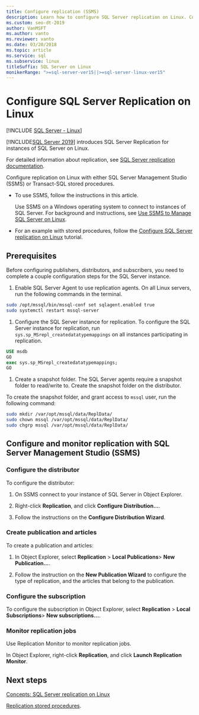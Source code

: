 ```yaml
---
title: Configure replication (SSMS)
description: Learn how to configure SQL Server replication on Linux. Configure the replication with either SQL Server Management Studio (SSMS) or Transact-SQL stored procedures.
ms.custom: seo-dt-2019
author: VanMSFT
ms.author: vanto
ms.reviewer: vanto
ms.date: 03/20/2018
ms.topic: article
ms.service: sql
ms.subservice: linux
titleSuffix: SQL Server on Linux
monikerRange: ">=sql-server-ver15||>=sql-server-linux-ver15"
---
```

# Configure SQL Server Replication on Linux

[!INCLUDE [SQL Server - Linux](../includes/applies-to-version/sql-linux.md)]

[!INCLUDE[SQL Server 2019](../includes/sssql19-md.md)] introduces SQL Server Replication for instances of SQL Server on Linux.

For detailed information about replication, see [SQL Server replication documentation](../relational-databases/replication/sql-server-replication.md).

Configure replication on Linux with either SQL Server Management Studio (SSMS) or Transact-SQL stored procedures.

* To use SSMS, follow the instructions in this article.

  Use SSMS on a Windows operating system to connect to instances of SQL Server. For background and instructions, see [Use SSMS to Manage SQL Server on Linux](./sql-server-linux-manage-ssms.md).
  
* For an example with stored procedures, follow the [Configure SQL Server replication on Linux](sql-server-linux-replication-tutorial-tsql.md) tutorial.

## Prerequisites

Before configuring publishers, distributors, and subscribers, you need to complete a couple configuration steps for the SQL Server instance.

1. Enable SQL Server Agent to use replication agents. On all Linux servers, run the following commands in the terminal.

  ```bash
  sudo /opt/mssql/bin/mssql-conf set sqlagent.enabled true
  sudo systemctl restart mssql-server
  ```

1. Configure the SQL Server instance for replication. To configure the SQL Server instance for replication, run `sys.sp_MSrepl_createdatatypemappings` on all instances participating in replication.

  ```sql
  USE msdb
  GO
  exec sys.sp_MSrepl_createdatatypemappings;
  GO
  ```

1. Create a snapshot folder. The SQL Server agents require a snapshot folder to read/write to. Create the snapshot folder on the distributor.

  To create the snapshot folder, and grant access to `mssql` user, run the following command:

  ```bash
  sudo mkdir /var/opt/mssql/data/ReplData/
  sudo chown mssql /var/opt/mssql/data/ReplData/
  sudo chgrp mssql /var/opt/mssql/data/ReplData/
  ```

## Configure and monitor replication with SQL Server Management Studio (SSMS)

### Configure the distributor
  
To configure the distributor: 

1. On SSMS connect to your instance of SQL Server in Object Explorer.

1. Right-click **Replication**, and click **Configure Distribution...**.

1. Follow the instructions on the **Configure Distribution Wizard**.

### Create publication and articles

To create a publication and articles:

1. In Object Explorer, select **Replication** > **Local Publications**> **New Publication...**.

1. Follow the instruction on the **New Publication Wizard** to configure the type of replication, and the articles that belong to the publication.

### Configure the subscription

To configure the subscription in Object Explorer, select **Replication** > **Local Subscriptions**> **New subscriptions...**.

### Monitor replication jobs

Use Replication Monitor to monitor replication jobs.

In Object Explorer, right-click **Replication**, and click **Launch Replication Monitor**.

## Next steps

[Concepts: SQL Server replication on Linux](sql-server-linux-replication.md)

[Replication stored procedures](../relational-databases/system-stored-procedures/replication-stored-procedures-transact-sql.md).
